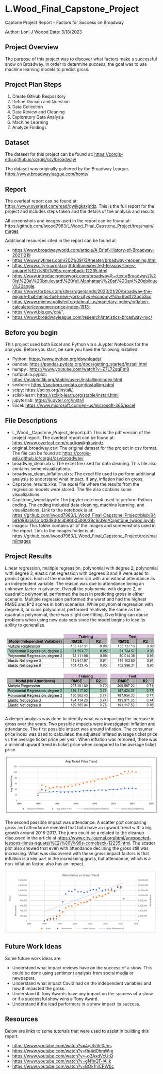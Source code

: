 #  L.Wood_Final_Capstone_Project

Captone Project Report - Factors for Success on Broadway

Author: Loni J Woood
Date:  3/18/2023

## Project Overview

The purpose of this project was to discover what factors make a successful show on Broadway.  In order to determine success, the goal was to use machine learning models to predict gross.  

## Project Plan Steps

1.  Create GitHub Respository
2.  Define Domain and Question
3.  Data Collection  
4.  Data Review and Cleaning
5.  Exploratory Data Analysis
6.  Machine Learning
7.  Analyze Findings

## Dataset

The dataset for this project can be found at: https://corgis-edu.github.io/corgis/csv/broadway/


The dataset was originally gathered by the Broadway League.  https://www.broadwayleague.com/home/


## Report

The overleaf report can be found at: https://www.overleaf.com/read/qwjkgksxjndz.  This is the full report for the project and includes steps taken and the details of the analysis and results.

All screenshots and images used in the report can be found at: https://github.com/lwood7983/L.Wood_Final_Capstone_Project/tree/main/images

Additional resources cited in the report can be found at:

- https://www.broadwayworld.com/article/A-Brief-History-of-Broadway-20211219
- https://www.nytimes.com/2021/09/13/theater/broadway-reopening.html
- https://www.city-journal.org/html/unexpected-lessons-times-square\%E2\%80\%99s-comeback-12235.html
- https://www.introducingnewyork.com/broadway#:~:text=Broadway\%20is\%20a\%20boulevard\%20full,Manhattan\%20at\%20an\%20oblique\%20angle.
- https://www.forbes.com/sites/rogersands/2023/01/20/broadway-the-engine-that-helps-fuel-new-york-citys-economy/?sh=6bd122bc53cc
- https://www.minneapolisfed.org/about-us/monetary-policy/inflation-calculator/consumer-price-index-1913-
- https://www.bls.gov/cpi/",
- https://www.broadwayleague.com/research/statistics-broadway-nyc/

## Before you begin
This project used both Excel and Python via a Juypter Notebook for the analysis.  Before you start, be sure you have the following installed.

- Python: https://www.python.org/downloads/
- pandas: https://pandas.pydata.org/docs/getting_started/install.html
- numpy : https://www.youtube.com/watch?v=Z7L72qqFtn8
- matplotlib.pyplot: https://matplotlib.org/stable/users/installing/index.html
- seaborn: https://seaborn.pydata.org/installing.html
- scipy: https://scipy.org/install/
- scikit-learn: https://scikit-learn.org/stable/install.html
- jupyterlab:  https://jupyter.org/install
- Excel:  https://www.microsoft.com/en-us/microsoft-365/excel

## File Descriptions

- L_Wood__Capstone_Project_Report.pdf:  This is the pdf version of the project report.  The overleaf report can be found at: https://www.overleaf.com/read/qwjkgksxjndz
- original_broadway.csv:  The original dataset for the project in csv format.  The file can be found at:  https://corgis-edu.github.io/corgis/csv/broadway/
- broadway_clean.xlxs:  The excel file used for data cleaning.  This file also contains some visualizations.
- broadway_clean_inflation.xlxs:  The excel file used to perform additional analysis to understand what impact, if any, inflation had on gross.
- Capstone_results.xlxs:  The excel file where the results from the regression models were stored.  The file also contains some visualizations.
- Capstone_lwood.ipynb:  The jupyter notebook used to perform Python coding.  The coding included data cleaning, machine learning, and visualizations.  Link to the notebook is at: https://github.com/lwood7983/L.Wood_Final_Capstone_Project/blob/84b81d88ab61b1bd3d8d0c3b8600500038c1639d/Capstone_lwood.ipynb
- images:  This folder contains all of the images and screeenshots used in the report. Link to the images folder is at: https://github.com/lwood7983/L.Wood_Final_Capstone_Project/tree/main/images


## Project Results

Linear regression, multiple regression, polynomial with degree 2, polynomial with degree 3, elastic net regression with degrees 3 and 8 were used to predict gross.  Each of the models were ran with and without attendance as an independent variable.  The reason was due to attendance being an unknown factor in advance.  Overall the polynomial with degree 2, or quadratic polynomial, performed the best in predicting gross in either scenario. Multiple regression performed the worst and had the highest RMSE and R^2 scores in both scenarios.  While polynomial regression with degree 3, or cubic polynomial, performed relatively the same as the quadratic polynomial,  there was slight overfitting.  Overfitting can cause problems when using new data sets since the model begins to lose its ability to generalize.

![Results_with_attendance ](images/conclusion_ind.png)
![Results_without_attendance](images/conclusion_noatt.png)


A deeper analysis was done to identify what was impacting the increase in gross over the years.  Two possible impacts were investigated: inflation and attendance.  The first possible impact was around inflation.  The consumer price index was used to calculated the adjusted inflated average ticket price vs the average ticket price per year.  When inflation was removed, there was a minimal upward trend in ticket price when compared to the average ticket price. 

![Inflation_scatter](images/avgtickettrend_inflation.png)

The second possible impact was attendance.  A scatter plot comparing gross and attendance revealed that both have an upward trend with a big growth around 2016-2017.  The jump could be a related to the cleanup discussed in the article at https://www.city-journal.org/html/unexpected-lessons-times-square\%E2\%80\%99s-comeback-12235.html.  The scatter plot also showed that even with attendance declining the gross still was increasing.  What was discovered with these gross impact factors is that inflation is a key part in the increaseing gross, but attendance, which is a non-inflation factor, also has an impact.

![gross_att_scatter](images/scatter_gross&attend.png)

## Future Work Ideas
Some future work ideas are:

- Understand what impact reviews have on the success of a show.  This could be done using sentiment analysis from social media or newpapers.
- Understand what impact Covid had on the independent variables and how it impacted the gross.
- Understand if Tony Awards have any impact on the success of a show or if a successful show wins a Tony Award.
- Understand if the lead performers in a show impact its success.

## Resources

Below are links to some tutorials that were used to assist in building this report.

- https://www.youtube.com/watch?v=4yI3vVe0Jos
- https://www.youtube.com/watch?v=fhi4dOhmW-g
- https://www.youtube.com/watch?v=-o3AxdVcUtQ
- https://www.youtube.com/watch?v=gN1nQT-lA_k
- https://www.youtube.com/watch?v=BOk1hlCPW0c

